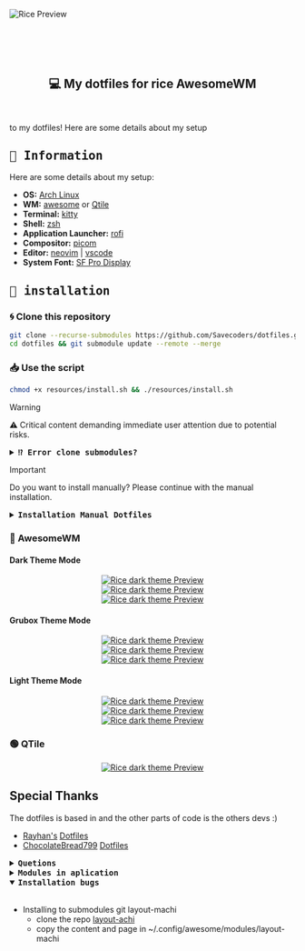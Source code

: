 <!-- inspired by rxyhn's and AlphaTechnolog readme -->

<img
 align="center"
 src=".github/assets/Awesome/grubox/bar_editor.png"
 alt="Rice Preview"
/>

<br>

<!-- BADGES -->
<h1>
  <a href="#">
    <img alt="" align="left" src="https://img.shields.io/github/stars/Savecoders/dotfiles?color=1D1F22&labelColor=FF9CAC&style=for-the-badge"/>
  </a>
  <a href="#">
    <img alt="" align="right" src="https://badges.pufler.dev/visits/Savecoders/dotfiles?style=for-the-badge&color=7ddac5&logoColor=white&labelColor=7ddac5"/>
  </a>
</h1>

<h2 align="center" style="font-weight:mediun; padding:30px;">💻 My dotfiles for rice AwesomeWM</h2>

to my dotfiles!
Here are some details about my setup

<!-- INFORMATION -->

## <samp>🧰 **Information** </samp>

Here are some details about my setup:

- **OS:** [Arch Linux](https://archlinux.org/)
- **WM:** [awesome](https://github.com/awesomeWM/awesome) or [Qtile](http://www.qtile.org/)
- **Terminal:** [kitty](https://sw.kovidgoyal.net/kitty/)
- **Shell:** [zsh](https://www.zsh.org/)
- **Application Launcher:** [rofi](https://github.com/davatorium/rofi)
- **Compositor:** [picom](https://github.com/yshui/picom)
- **Editor:** [neovim](https://github.com/neovim/neovim) | [vscode](https://github.com/microsoft/vscode)
- **System Font:** [SF Pro Display](https://github.com/sahibjotsagguSan-Francisco-Pro-Fonts)

<!-- Install dependencies-->

## <samp>🎢 **installation** </samp>

<b><h3>🌀 Clone this repository</h3></b>

```sh
git clone --recurse-submodules https://github.com/Savecoders/dotfiles.git
cd dotfiles && git submodule update --remote --merge
```

<b><h3>📥 Use the script</h3></b>

```sh
chmod +x resources/install.sh && ./resources/install.sh
```

> [!WARNING]  
> ⚠ Critical content demanding immediate user attention due to potential risks.

<details close>
    <summary>
        <samp><b>⁉ Error clone submodules?</b></samp>
    </summary>

In this case you need clone the submodules with repositories and move folders

```sh
mkdir dev && cd dev && git clone https://github.com/Savecoders/dotfiles.git
git clone https://github.com/xinhaoyuan/layout-machi.git
git clone https://github.com/BlingCorp/bling.git
git clone https://github.com/Savecoders/simpleTheme-zsh-theme
cp -r layout-machi/* dotfiles/config/awesome/modules/layout-machi/
cp -r bling/* dotfiles/config/awesome/modules/bling/
cp -r simpleTheme-zsh-theme/* dotfiles/misc/zsh/simpleTheme-zsh-theme
```

</details>

> [!IMPORTANT]  
> Do you want to install manually? Please continue with the manual installation.

<details close>
    <summary>
        <samp><b>Installation Manual Dotfiles</b></samp>
    </summary>

<b><h3>Install Dependencies</h3></b>

```sh
paru -Sy awesome-git picom-git kitty rofi  acpi acpid acpi_call upower \
jq inotify-tools xdotool xclip gpick ffmpeg blueman zsh-autosuggestions \
pamixer brightnessctl scrot redshift rainfall zsh-syntax-highlighting \
feh mpv mpd mpc mpdris2 ncmpcpp playerctl qtile tunar zsh --needed
```

<b><h3>Enable Services</h3></b>

```sh
systemctl --user enable mpd.service
systemctl --user start mpd.service
```

<b><h3>Clone this repository</h3></b>

```sh
git clone https://github.com/Savecoders/dotfiles.git
cd dotfiles
```

<b><h3> Use config</h3></b>

```sh
cp -r config/* ~/.config/
cp -r misc/fonts/* ~/.local/share/fonts/
cp -r misc/oh-my-zsh ~/.oh-my-zsh
cp -r misc/.zshrc ~
```

<b><h3> Use others rxfetch</h3></b>

```sh
cd neofetch && chmod +x singfetch
sudo cp -r singfetch /usr/bin/
```

<b><h3> Install ohmyzsh</h3></b>

```sh
sh -c "$(curl -fsSL https://raw.githubusercontent.com/ohmyzsh/ohmyzsh/master/tools/install.sh)"
```

</details>

### 🔵 AwesomeWM

<!-- Dark theme -->

#### Dark Theme Mode

<div align="center">
   <a href="#--------">
      <img src=".github/assets/Awesome/dark/image.png" alt="Rice dark theme Preview">
   </a>
</div>

<div align="center">
   <a href="#--------">
      <img src=".github/assets/Awesome/dark/terminals.png" alt="Rice dark theme Preview">
   </a>
</div>

<div align="center">
   <a href="#--------">
      <img src=".github/assets/Awesome/dark/bar_editor.png" alt="Rice dark theme Preview">
   </a>
</div>

#### Grubox Theme Mode

<!-- gruvbox theme -->
<div align="center">
   <a href="#--------">
      <img src=".github/assets/Awesome/grubox/image.png" alt="Rice dark theme Preview">
   </a>
</div>

<div align="center">
   <a href="#--------">
      <img src=".github/assets/Awesome/grubox/terminals.png" alt="Rice dark theme Preview">
   </a>
</div>

<div align="center">
   <a href="#--------">
      <img src=".github/assets/Awesome/grubox/bar_editor.png" alt="Rice dark theme Preview">
   </a>
</div>

#### Light Theme Mode

<!-- light theme -->
<div align="center">
   <a href="#--------">
      <img src=".github/assets/Awesome/light/image.png" alt="Rice dark theme Preview">
   </a>
</div>

<div align="center">
   <a href="#--------">
      <img src=".github/assets/Awesome/light/terminals.png" alt="Rice dark theme Preview">
   </a>
</div>

<div align="center">
   <a href="#--------">
      <img src=".github/assets/Awesome/light/bar_editor.png" alt="Rice dark theme Preview">
   </a>
</div>

### 🟢 QTile

<div align="center">
   <a href="#--------">
      <img src=".github/assets/Qtile/rice_dark.png" alt="Rice dark theme Preview">
   </a>
</div>

## Special Thanks

The dotfiles is based in
and the other parts of code is the others devs :)

- [Rayhan's](https://github.com/rxyhn) [Dotfiles](https://github.com/rxyhn/AwesomeWM-Dotfiles)
- [ChocolateBread799](https://github.com/ChocolateBread799) [Dotfiles](https://github.com/ChocolateBread799/dotfiles)

<!-- information about -->
<details close>
    <summary>
        <samp><b>Quetions</b></samp>
    </summary>

<br>

- **Fonts and icons**
  - as for fonts, the setup uses 4 fonts in total
    - _[SF Pro Display](https://github.com/sahibjotsagguSan-Francisco-Pro-Fonts)_ - my main ui font
    - _[Font Awesome 6 Free](https://fontawesome.com/download)_ - for icons the weather
    - _[JetBrainsMono NF](https://www.jetbrains.com/es-es/lp/mono/)_ - icons of signals
    - _[Cascadia Code](https://github.com/microsoft/cascadia-code)_ - Editor/terminal
  - in the tag config, using images for icons, the images They're in `awesome/icons/tag/`

<br>

- **custom theme?**
  - for dark, edit `theme/dark/dark.lua`
  - for light, edit `theme/light/light.lua`
  - agg display theme selection `theme/selection_theme.lua`

<br>

- **wallpapers and profile**
  - by default wallpapers are found by theme - example: `theme.wallpaper = gfs.get_configuration_dir() .. "wallpapers/hands.jpg"` - in wallpapers folder add new wallpapers `awesome/wallpapers` - replace existing wallpapers with new ones in: `"wallpapers/new_walpapers.jpg"`
    <br>

</details>

<details close>
    <summary>
        <samp><b>Modules in aplication</b></samp>
    </summary>

<br>

- **[Bling](https://blingcorp.github.io/bling/)**

  - use in Playerctl widget, layout

- **[Rubato](https://github.com/andOrlando/rubato)**

  - Create animation for aweosmeWM

- **[Better resize](https://github.com/JavaCafe01/dotfiles/blob/master/config/awesome/module/better-resize.lua)**

  - An improved method of resizing clients in the tiled layout, and maded by [javacafe01](https://github.com/JavaCafe01)

</details>

<details open>
    <summary>
        <samp><b>Installation bugs</b></samp>
    </summary>

<br>

- Installing to submodules git layout-machi
  - clone the repo [layout-achi](https://github.com/xinhaoyuan/layout-machi)
  - copy the content and page in ~/.config/awesome/modules/layout-machi

</details>
